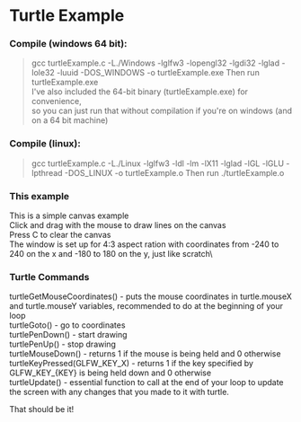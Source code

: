 # Turtle Example

### Compile (windows 64 bit):
> gcc turtleExample.c -L./Windows -lglfw3 -lopengl32 -lgdi32 -lglad -lole32 -luuid -DOS_WINDOWS -o turtleExample.exe
Then run turtleExample.exe\
I've also included the 64-bit binary (turtleExample.exe) for convenience,\
so you can just run that without compilation if you're on windows (and on a 64 bit machine)

### Compile (linux):
> gcc turtleExample.c -L./Linux -lglfw3 -ldl -lm -lX11 -lglad -lGL -lGLU -lpthread -DOS_LINUX -o turtleExample.o
Then run ./turtleExample.o

### This example
This is a simple canvas example\
Click and drag with the mouse to draw lines on the canvas\
Press C to clear the canvas\
The window is set up for 4:3 aspect ration with coordinates from -240 to 240 on the x and -180 to 180 on the y, just like scratch\

### Turtle Commands

turtleGetMouseCoordinates() - puts the mouse coordinates in turtle.mouseX and turtle.mouseY variables, recommended to do at the beginning of your loop\
turtleGoto() - go to coordinates\
turtlePenDown() - start drawing\
turtlePenUp() - stop drawing\
turtleMouseDown() - returns 1 if the mouse is being held and 0 otherwise\
turtleKeyPressed(GLFW_KEY_X) - returns 1 if the key specified by GLFW_KEY_{KEY} is being held down and 0 otherwise\
turtleUpdate() - essential function to call at the end of your loop to update the screen with any changes that you made to it with turtle.

That should be it!